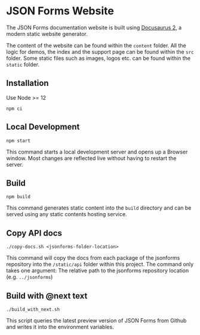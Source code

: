 # JSON Forms Website

The JSON Forms documentation website is built using [Docusaurus 2](https://v2.docusaurus.io/), a modern static website generator.

The content of the website can be found within the `content` folder.
All the logic for demos, the index and the support page can be found within the `src` folder.
Some static files such as images, logos etc. can be found within the `static` folder.

## Installation

Use Node >= 12

```console
npm ci
```

## Local Development

```console
npm start
```

This command starts a local development server and opens up a Browser window.
Most changes are reflected live without having to restart the server.

## Build

```console
npm build
```

This command generates static content into the `build` directory and can be served using any static contents hosting service.

## Copy API docs

```console
./copy-docs.sh <jsonforms-folder-location>
```

This command will copy the docs from each package of the jsonforms repository into the `/static/api` folder within this project.
The command only takes one argument: The relative path to the jsonforms repository location (e.g. `../jsonforms`)

## Build with @next text

```console
./build_with_next.sh
```

This script queries the latest preview version of JSON Forms from Github and writes it into the environment variables.

